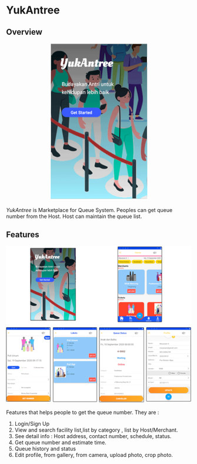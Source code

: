 # YukAntree
## Overview

<p align="center">
  <img src="/images/welcome.png" alt="WelcomePage">
</p>

_YukAntree_ is Marketplace for Queue System. Peoples can get queue number from the Host.
Host can maintain the queue list.

## Features

<p align="center">
  <img src="/images/features.png" alt="Features">
</p>

Features that helps people to get the queue number. They are : 
1. Login/Sign Up
2. View and search facility list,list by category , list by Host/Merchant.
3. See detail info : Host address, contact number, schedule, status. 
4. Get queue number and estimate time.
5. Queue history and status
6. Edit profile, from gallery, from camera, upload photo, crop photo.




